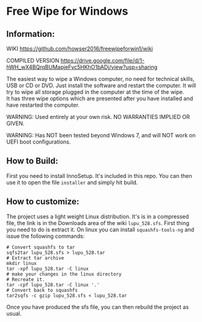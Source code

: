Free Wipe for Windows
=====================
Information:
-------------
WIKI
https://github.com/howser2016/freewipeforwin1/wiki

COMPILED VERSION
https://drive.google.com/file/d/1-hWH_wX4BQrqBUMapjeFvc5HKhO1bADj/view?usp=sharing

The easiest way to wipe a Windows computer, no need for technical skills, USB or CD or DVD. Just install the software and restart the computer. 
It will try to wipe all storage plugged in the computer at the time of the wipe.  
It has three wipe options which are presented after you have installed and have restarted the computer.

WARNING: Used entirely at your own risk. NO WARRANTIES IMPLIED OR GIVEN. 

WARNING: Has NOT been tested beyond Windows 7, and will NOT work on UEFI boot configurations. 

How to Build:
-------------
First you need to install InnoSetup. It's included in this repo.
You can then use it to open the file `installer` and simply hit build.


How to customize:
-----------------
The project uses a light weight Linux distribution. It's is in a compressed file, the link is in the Downloads area of the wiki `lupu_528.sfs`.
First thing you need to do is extract it. On linux you can install `squashfs-tools-ng` and issue the following commands:

```
# Convert squashfs to tar
sqfs2tar lupu_528.sfs > lupu_528.tar
# Extract tar archive
mkdir linux
tar -xpf lupu_528.tar -C linux
# make your changes in the linux directory
# Recreate it.
tar -cpf lupu_528.tar -C linux '.'
# Convert back to squashfs
tar2sqfs -c gzip lupu_528.sfs < lupu_528.tar
```

Once you have produced the sfs file, you can then rebuild the project as usual.
